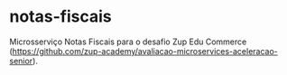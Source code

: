 # notas-fiscais
Microsserviço Notas Fiscais para o desafio Zup Edu Commerce (https://github.com/zup-academy/avaliacao-microservices-aceleracao-senior).
